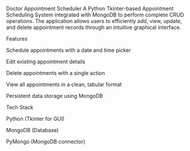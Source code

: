 Doctor Appointment Scheduler
A Python Tkinter-based Appointment Scheduling System integrated with MongoDB to perform complete CRUD operations. The application allows users to efficiently add, view, update, and delete appointment records through an intuitive graphical interface.

Features

Schedule appointments with a date and time picker

Edit existing appointment details

Delete appointments with a single action

View all appointments in a clean, tabular format

Persistent data storage using MongoDB

Tech Stack

Python (Tkinter for GUI)

MongoDB (Database)

PyMongo (MongoDB connector)
